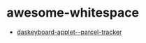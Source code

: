 # awesome-whitespace

* [daskeyboard-applet--parcel-tracker](https://github.com/daskeyboard/daskeyboard-applet--parcel-tracker/blob/938c6c2f3c60d1ad5c5d2aaaee11c0c4cfad5c75/index.js#L124-L132)
  
&nbsp;
  
&nbsp;
  
&nbsp;
  
&nbsp;
  
&nbsp;
  
&nbsp;
  
&nbsp;
  
&nbsp;
  
&nbsp;
  
&nbsp;
  
&nbsp;
  
&nbsp;
  
&nbsp;
  
&nbsp;
  
&nbsp;
  
&nbsp;
  
&nbsp;
  
&nbsp;
  
&nbsp;
  
&nbsp;
  
&nbsp;
  
&nbsp;
  
&nbsp;
  
&nbsp;
  
&nbsp;
  
&nbsp;
  
&nbsp;
  
&nbsp;
  
&nbsp;
  
&nbsp;
  
&nbsp;
  
&nbsp;
  
&nbsp;
  
&nbsp;
  
&nbsp;
  
&nbsp;
  
&nbsp;
  
&nbsp;
  
&nbsp;
  
&nbsp;
  
&nbsp;
  
&nbsp;
  
&nbsp;
  
&nbsp;
  
&nbsp;
  
&nbsp;
  
&nbsp;
  
&nbsp;
  
&nbsp;
  
&nbsp;
  
&nbsp;
  
&nbsp;
  
&nbsp;
  
&nbsp;
  
&nbsp;
  
&nbsp;
  
&nbsp;
  
&nbsp;
  
&nbsp;
  
&nbsp;
  
&nbsp;
  
&nbsp;
  
&nbsp;
  
&nbsp;
  
&nbsp;
  
&nbsp;
  
&nbsp;
  
&nbsp;
  
&nbsp;
  
&nbsp;
  
&nbsp;
  
&nbsp;
  
&nbsp;
  
&nbsp;
  
&nbsp;
  
&nbsp;
  
&nbsp;
  
&nbsp;
  
&nbsp;
  
&nbsp;
  
&nbsp;
  
&nbsp;
  
&nbsp;
  
&nbsp;
  
&nbsp;
  
&nbsp;
  
&nbsp;
  
&nbsp;
  
&nbsp;
  
&nbsp;
  
&nbsp;
  
&nbsp;
  
&nbsp;
  
&nbsp;
  
&nbsp;
  
&nbsp;
  
&nbsp;
  
&nbsp;
  
&nbsp;
  
&nbsp;
  
&nbsp;
  
&nbsp;
  
&nbsp;
  
&nbsp;
  
&nbsp;
  
&nbsp;
  
&nbsp;
  
&nbsp;
  
&nbsp;
  
&nbsp;
  
&nbsp;
  
&nbsp;
  
&nbsp;
  
&nbsp;
  
&nbsp;
  
&nbsp;
  
&nbsp;
  
&nbsp;
  
&nbsp;
  
&nbsp;
  
&nbsp;
  
&nbsp;
  
&nbsp;
  
&nbsp;
  
&nbsp;
  
&nbsp;
  
&nbsp;
  
&nbsp;
  
&nbsp;
  
&nbsp;
  
&nbsp;
  
&nbsp;
  
&nbsp;
  
&nbsp;
  
&nbsp;
  
&nbsp;
  
&nbsp;
  
&nbsp;
  
&nbsp;
  
&nbsp;
  
&nbsp;
  
&nbsp;
  
&nbsp;
  
&nbsp;
  
&nbsp;
  
&nbsp;
  
&nbsp;
  
&nbsp;
  
&nbsp;
  
&nbsp;
  
&nbsp;
  
&nbsp;
  
&nbsp;
  
&nbsp;
  
&nbsp;
  
&nbsp;
  
&nbsp;
  
&nbsp;
  
&nbsp;
  
&nbsp;
  
&nbsp;
  
&nbsp;
  
&nbsp;
  
&nbsp;
  
&nbsp;
  
&nbsp;
  
&nbsp;
  
&nbsp;
  
&nbsp;
  
&nbsp;
  
&nbsp;
  
&nbsp;
  
&nbsp;
  
&nbsp;
  
&nbsp;
  
&nbsp;
  
&nbsp;
  
&nbsp;
  
&nbsp;
  
&nbsp;
  
&nbsp;
  
&nbsp;
  
&nbsp;
  
&nbsp;
  
&nbsp;
  
&nbsp;
  
&nbsp;
  
&nbsp;
  
&nbsp;
  
&nbsp;
  
&nbsp;
  
&nbsp;
  
&nbsp;
  
&nbsp;
  
&nbsp;
  
&nbsp;
  
&nbsp;
  
&nbsp;
  
&nbsp;
  
&nbsp;
  
&nbsp;
  
&nbsp;
  
&nbsp;
  
&nbsp;
  
&nbsp;
  
&nbsp;
  
&nbsp;
  
&nbsp;
  
&nbsp;
  
&nbsp;
  
&nbsp;
  
&nbsp;
  
&nbsp;
  
&nbsp;
  
&nbsp;
  
&nbsp;
  
&nbsp;
  
&nbsp;
  
&nbsp;
  
&nbsp;
  
&nbsp;
  
&nbsp;
  
&nbsp;
  
&nbsp;
  
&nbsp;
  
&nbsp;
  
&nbsp;
  
&nbsp;
  
&nbsp;
  
&nbsp;
  
&nbsp;
  
&nbsp;
  
&nbsp;
  
&nbsp;
  
&nbsp;
  
&nbsp;
  
&nbsp;
  
&nbsp;
  
&nbsp;
  
&nbsp;
  
&nbsp;
  
&nbsp;
  
&nbsp;
  
&nbsp;
  
&nbsp;
  
&nbsp;
  
&nbsp;
  
&nbsp;
  
&nbsp;
  
&nbsp;
  
&nbsp;
  
&nbsp;
  
&nbsp;
  
&nbsp;
  
&nbsp;
  
&nbsp;
  
&nbsp;
  
&nbsp;
  
&nbsp;
  
&nbsp;
  
&nbsp;
  
&nbsp;
  
&nbsp;
  
&nbsp;
  
&nbsp;
  
&nbsp;
  
&nbsp;
  
&nbsp;
  
&nbsp;
  
&nbsp;
  
&nbsp;
  
&nbsp;
  
&nbsp;
  
&nbsp;
  
&nbsp;
  
&nbsp;
  
&nbsp;
  
&nbsp;
  
&nbsp;
  
&nbsp;
  
&nbsp;
  
&nbsp;
  
&nbsp;
  
&nbsp;
  
&nbsp;
  
&nbsp;
  
&nbsp;
  
&nbsp;
  
&nbsp;
  
&nbsp;
  
&nbsp;
  
&nbsp;
  
&nbsp;
  
&nbsp;
  
&nbsp;
  
&nbsp;
  
&nbsp;
  
&nbsp;
  
&nbsp;
  
&nbsp;
  
&nbsp;
  
&nbsp;
  
&nbsp;
  
&nbsp;
  
&nbsp;
  
&nbsp;
  
&nbsp;
  
&nbsp;
  
&nbsp;
  
&nbsp;
  
&nbsp;
  
&nbsp;
  
&nbsp;
  
&nbsp;
  
&nbsp;
  
&nbsp;
  
&nbsp;
  
&nbsp;
  
&nbsp;
  
&nbsp;
  
&nbsp;
  
&nbsp;
  
&nbsp;
  
&nbsp;
  
&nbsp;
  
&nbsp;
  
&nbsp;
  
&nbsp;
  
&nbsp;
  
&nbsp;
  
&nbsp;
  
&nbsp;
  
&nbsp;
  
&nbsp;
  
&nbsp;
  
&nbsp;
  
&nbsp;
  
&nbsp;
  
&nbsp;
  
&nbsp;
  
&nbsp;
  
&nbsp;
  
&nbsp;
  
&nbsp;
  
&nbsp;
  
&nbsp;
  
&nbsp;
  
&nbsp;
  
&nbsp;
  
&nbsp;
  
&nbsp;
  
&nbsp;
  
&nbsp;
  
&nbsp;
  
&nbsp;
  
&nbsp;
  
&nbsp;
  
&nbsp;
  
&nbsp;
  
&nbsp;
  
&nbsp;
  
&nbsp;
  
&nbsp;
  
&nbsp;
  
&nbsp;
  
&nbsp;
  
&nbsp;
  
&nbsp;
  
&nbsp;
  
&nbsp;
  
&nbsp;
  
&nbsp;
  
&nbsp;
  
&nbsp;
  
&nbsp;
  
&nbsp;
  
&nbsp;
  
&nbsp;
  
&nbsp;
  
&nbsp;
  
&nbsp;
  
&nbsp;
  
&nbsp;
  
&nbsp;
  
&nbsp;
  
&nbsp;
  
&nbsp;
  
&nbsp;
  
&nbsp;
  
&nbsp;
  
&nbsp;
  
&nbsp;
  
&nbsp;
  
&nbsp;
  
&nbsp;
  
&nbsp;
  
&nbsp;
  
&nbsp;
  
&nbsp;
  
&nbsp;
  
&nbsp;
  
&nbsp;
  
&nbsp;
  
&nbsp;
  
&nbsp;
  
&nbsp;
  
&nbsp;
  
&nbsp;
  
&nbsp;
  
&nbsp;
  
&nbsp;
  
&nbsp;
  
&nbsp;
  
&nbsp;
  
&nbsp;
  
&nbsp;
  
&nbsp;
  
&nbsp;
  
&nbsp;
  
&nbsp;
  
&nbsp;
  
&nbsp;
  
&nbsp;
  
&nbsp;
  
&nbsp;
  
&nbsp;
  
&nbsp;
  
&nbsp;
  
&nbsp;
  
&nbsp;
  
&nbsp;
  
&nbsp;
  
&nbsp;
  
&nbsp;
  
&nbsp;
  
&nbsp;
  
&nbsp;
  
&nbsp;
  
&nbsp;
  
&nbsp;
  
&nbsp;
  
&nbsp;
  
&nbsp;
  
&nbsp;
  
&nbsp;
  
&nbsp;
  
&nbsp;
  
&nbsp;
  
&nbsp;
  
&nbsp;
  
&nbsp;
  
&nbsp;
  
&nbsp;
  
&nbsp;
  
&nbsp;
  
&nbsp;
  
&nbsp;
  
&nbsp;
  
&nbsp;
  
&nbsp;
  
&nbsp;
  
&nbsp;
  
&nbsp;
  
&nbsp;
  
&nbsp;
  
&nbsp;
  
&nbsp;
  
&nbsp;
  
&nbsp;
  
&nbsp;
  
&nbsp;
  
&nbsp;
  
&nbsp;
  
&nbsp;
  
&nbsp;
  
&nbsp;
  
&nbsp;
  
&nbsp;
  
&nbsp;
  
&nbsp;
  
&nbsp;
  
&nbsp;
  
&nbsp;
  
&nbsp;
  
&nbsp;
  
&nbsp;
  
&nbsp;
  
&nbsp;
  
&nbsp;
  
&nbsp;
  
&nbsp;
  
&nbsp;
  
&nbsp;
  
&nbsp;
  
&nbsp;
  
&nbsp;
  
&nbsp;
  
&nbsp;
  
&nbsp;
  
&nbsp;
  
&nbsp;
  
&nbsp;
  
&nbsp;
  
&nbsp;
  
&nbsp;
  
&nbsp;
  
&nbsp;
  
&nbsp;
  
&nbsp;
  
&nbsp;
  
&nbsp;
  
&nbsp;
  
&nbsp;
  
&nbsp;
  
&nbsp;
  
&nbsp;
  
&nbsp;
  
&nbsp;
  
&nbsp;
  
&nbsp;
  
&nbsp;
  
&nbsp;
  
&nbsp;
  
&nbsp;
  
&nbsp;
  
&nbsp;
  
&nbsp;
  
&nbsp;
  
&nbsp;
  
&nbsp;
  
&nbsp;
  
&nbsp;
  
&nbsp;
  
&nbsp;
  
&nbsp;
  
&nbsp;
  
&nbsp;
  
&nbsp;
  
&nbsp;
  
&nbsp;
  
&nbsp;
  
&nbsp;
  
&nbsp;
  
&nbsp;
  
&nbsp;
  
&nbsp;
  
&nbsp;
  
&nbsp;
  
&nbsp;
  
&nbsp;
  
&nbsp;
  
&nbsp;
  
&nbsp;
  
&nbsp;
  
&nbsp;
  
&nbsp;
  
&nbsp;
  
&nbsp;
  
&nbsp;
  
&nbsp;
  
&nbsp;
  
&nbsp;
  
&nbsp;
  
&nbsp;
  
&nbsp;
  
&nbsp;
  
&nbsp;
  
&nbsp;
  
&nbsp;
  
&nbsp;
  
&nbsp;
  
&nbsp;
  
&nbsp;
  
&nbsp;
  
&nbsp;
  
&nbsp;
  
&nbsp;
  
&nbsp;
  
&nbsp;
  
&nbsp;
  
&nbsp;
  
&nbsp;
  
&nbsp;
  
&nbsp;
  
&nbsp;
  
&nbsp;
  
&nbsp;
  
&nbsp;
  
&nbsp;
  
&nbsp;
  
&nbsp;
  
&nbsp;
  
&nbsp;
  
&nbsp;
  
&nbsp;
  
&nbsp;
  
&nbsp;
  
&nbsp;
  
&nbsp;
  
&nbsp;
  
&nbsp;
  
&nbsp;
  
&nbsp;
  
&nbsp;
  
&nbsp;
  
&nbsp;
  
&nbsp;
  
&nbsp;
  
&nbsp;
  
&nbsp;
  
&nbsp;
  
&nbsp;
  
&nbsp;
  
&nbsp;
  
&nbsp;
  
&nbsp;
  
&nbsp;
  
&nbsp;
  
&nbsp;
  
&nbsp;
  
&nbsp;
  
&nbsp;
  
&nbsp;
  
&nbsp;
  
&nbsp;
  
&nbsp;
  
&nbsp;
  
&nbsp;
  
&nbsp;
  
&nbsp;
  
&nbsp;
  
&nbsp;
  
&nbsp;
  
&nbsp;
  
&nbsp;
  
&nbsp;
  
&nbsp;
  
&nbsp;
  
&nbsp;
  
&nbsp;
  
&nbsp;
  
&nbsp;
  
&nbsp;
  
&nbsp;
  
&nbsp;
  
&nbsp;
  
&nbsp;
  
&nbsp;
  
&nbsp;
  
&nbsp;
  
&nbsp;
  
&nbsp;
  
&nbsp;
  
&nbsp;
  
&nbsp;
  
&nbsp;
  
&nbsp;
  
&nbsp;
  
&nbsp;
  
&nbsp;
  
&nbsp;
  
&nbsp;
  
&nbsp;
  
&nbsp;
  
&nbsp;
  
&nbsp;
  
&nbsp;
  
&nbsp;
  
&nbsp;
  
&nbsp;
  
&nbsp;
  
&nbsp;
  
&nbsp;
  
&nbsp;
  
&nbsp;
  
&nbsp;
  
&nbsp;
  
&nbsp;
  
&nbsp;
  
&nbsp;
  
&nbsp;
  
&nbsp;
  
&nbsp;
  
&nbsp;
  
&nbsp;
  
&nbsp;
  
&nbsp;
  
&nbsp;
  
&nbsp;
  
&nbsp;
  
&nbsp;
  
&nbsp;
  
&nbsp;
  
&nbsp;
  
&nbsp;
  
&nbsp;
  
&nbsp;
  
&nbsp;
  
&nbsp;
  
&nbsp;
  
&nbsp;
  
&nbsp;
  
&nbsp;
  
&nbsp;
  
&nbsp;
  
&nbsp;
  
&nbsp;
  
&nbsp;
  
&nbsp;
  
&nbsp;
  
&nbsp;
  
&nbsp;
  
&nbsp;
  
&nbsp;
  
&nbsp;
  
&nbsp;
  
&nbsp;
  
&nbsp;
  
&nbsp;
  
&nbsp;
  
&nbsp;
  
&nbsp;
  
&nbsp;
  
&nbsp;
  
&nbsp;
  
&nbsp;
  
&nbsp;
  
&nbsp;
  
&nbsp;
  
&nbsp;
  
&nbsp;
  
&nbsp;
  
&nbsp;
  
&nbsp;
  
&nbsp;
  
&nbsp;
  
&nbsp;
  
&nbsp;
  
&nbsp;
  
&nbsp;
  
&nbsp;
  
&nbsp;
  
&nbsp;
  
&nbsp;
  
&nbsp;
  
&nbsp;
  
&nbsp;
  
&nbsp;
  
&nbsp;
  
&nbsp;
  
&nbsp;
  
&nbsp;
  
&nbsp;
  
&nbsp;
  
&nbsp;
  
&nbsp;
  
&nbsp;
  
&nbsp;
  
&nbsp;
  
&nbsp;
  
&nbsp;
  
&nbsp;
  
&nbsp;
  
&nbsp;
  
&nbsp;
  
&nbsp;
  
&nbsp;
  
&nbsp;
  
&nbsp;
  
&nbsp;
  
&nbsp;
  
&nbsp;
  
&nbsp;
  
&nbsp;
  
&nbsp;
  
&nbsp;
  
&nbsp;
  
&nbsp;
  
&nbsp;
  
&nbsp;
  
&nbsp;
  
&nbsp;
  
&nbsp;
  
&nbsp;
  
&nbsp;
  
&nbsp;
  
&nbsp;
  
&nbsp;
  
&nbsp;
  
&nbsp;
  
&nbsp;
  
&nbsp;
  
&nbsp;
  
&nbsp;
  
&nbsp;
  
&nbsp;
  
&nbsp;
  
&nbsp;
  
&nbsp;
  
&nbsp;
  
&nbsp;
  
&nbsp;
  
&nbsp;
  
&nbsp;
  
&nbsp;
  
&nbsp;
  
&nbsp;
  
&nbsp;
  
&nbsp;
  
&nbsp;
  
&nbsp;
  
&nbsp;
  
&nbsp;
  
&nbsp;
  
&nbsp;
  
&nbsp;
  
&nbsp;
  
&nbsp;
  
&nbsp;
  
&nbsp;
  
&nbsp;
  
&nbsp;
  
&nbsp;
  
&nbsp;
  
&nbsp;
  
&nbsp;
  
&nbsp;
  
&nbsp;
  
&nbsp;
  
&nbsp;
  
&nbsp;
  
&nbsp;
  
&nbsp;
  
&nbsp;
  
&nbsp;
  
&nbsp;
  
&nbsp;
  
&nbsp;
  
&nbsp;
  
&nbsp;
  
&nbsp;
  
&nbsp;
  
&nbsp;
  
&nbsp;
  
&nbsp;
  
&nbsp;
  
&nbsp;
  
&nbsp;
  
&nbsp;
  
&nbsp;
  
&nbsp;
  
&nbsp;
  
&nbsp;
  
&nbsp;
  
&nbsp;
  
&nbsp;
  
&nbsp;
  
&nbsp;
  
&nbsp;
  
&nbsp;
  
&nbsp;
  
&nbsp;
  
&nbsp;
  
&nbsp;
  
&nbsp;
  
&nbsp;
  
&nbsp;
  
&nbsp;
  
&nbsp;
  
&nbsp;
  
&nbsp;
  
&nbsp;
  
&nbsp;
  
&nbsp;
  
&nbsp;
  
&nbsp;
  
&nbsp;
  
&nbsp;
  
&nbsp;
  
&nbsp;
  
&nbsp;
  
&nbsp;
  
&nbsp;
  
&nbsp;
  
&nbsp;
  
&nbsp;
  
&nbsp;
  
&nbsp;
  
&nbsp;
  
&nbsp;
  
&nbsp;
  
&nbsp;
  
&nbsp;
  
&nbsp;
  
&nbsp;
  
&nbsp;
  
&nbsp;
  
&nbsp;
  
&nbsp;
  
&nbsp;
  
&nbsp;
  
&nbsp;
  
&nbsp;
  
&nbsp;
  
&nbsp;
  
&nbsp;
  
&nbsp;
  
&nbsp;
  
&nbsp;
  
&nbsp;
  
&nbsp;
  
&nbsp;
  
&nbsp;
  
&nbsp;
  
&nbsp;
  
&nbsp;
  
&nbsp;
  
&nbsp;
  
&nbsp;
  
&nbsp;
  
&nbsp;
  
&nbsp;
  
&nbsp;
  
&nbsp;
  
&nbsp;
  
&nbsp;
  
&nbsp;
  
&nbsp;
  
&nbsp;
  
&nbsp;
  
&nbsp;
  
&nbsp;
  
&nbsp;
  
&nbsp;
  
&nbsp;
  
&nbsp;
  
&nbsp;
  
&nbsp;
  
&nbsp;
  
&nbsp;
  
&nbsp;
  
&nbsp;
  
&nbsp;
  
&nbsp;
  
&nbsp;
  
&nbsp;
  
&nbsp;
  
&nbsp;
  
&nbsp;
  
&nbsp;
  
&nbsp;
  
&nbsp;
  
&nbsp;
  
&nbsp;
  
&nbsp;
  
&nbsp;
  
&nbsp;
  
&nbsp;
  
&nbsp;
  
&nbsp;
  
&nbsp;
  
&nbsp;
  
&nbsp;
  
&nbsp;
  
&nbsp;
  
&nbsp;
  
&nbsp;
  
&nbsp;
  
&nbsp;
  
&nbsp;
  
&nbsp;
  
&nbsp;
  
&nbsp;
  
&nbsp;
  
&nbsp;
  
&nbsp;
  
&nbsp;
  
&nbsp;
  
&nbsp;
  
&nbsp;
  
&nbsp;
  
&nbsp;
  
&nbsp;
  
&nbsp;
  
&nbsp;
  
&nbsp;
  
&nbsp;
  
&nbsp;
  
&nbsp;
  
&nbsp;
  
&nbsp;
  
&nbsp;
  
&nbsp;
  
&nbsp;
  
&nbsp;
  
&nbsp;
  
&nbsp;
  
&nbsp;
  
&nbsp;
  
&nbsp;
  
&nbsp;
  
&nbsp;
  
&nbsp;
  
&nbsp;
  
&nbsp;
  
&nbsp;
  
&nbsp;
  
&nbsp;
  
&nbsp;
  
&nbsp;
  
&nbsp;
  
&nbsp;
  
&nbsp;
  
&nbsp;
  
&nbsp;
  
&nbsp;
  
&nbsp;
  
&nbsp;
  
&nbsp;
  
&nbsp;
  
&nbsp;
  
&nbsp;
  
&nbsp;
  
&nbsp;
  
&nbsp;
  
&nbsp;
  
&nbsp;
  
&nbsp;
  
&nbsp;
  
&nbsp;
  
&nbsp;
  
&nbsp;
  
&nbsp;
  
&nbsp;
  
&nbsp;
  
&nbsp;
  
&nbsp;
  
&nbsp;
  
&nbsp;
  
&nbsp;
  
&nbsp;
  
&nbsp;
  
&nbsp;
  
&nbsp;
  
&nbsp;
  
&nbsp;
  
&nbsp;
  
&nbsp;
  
&nbsp;
  
&nbsp;
  
&nbsp;
  
&nbsp;
  
&nbsp;
  
&nbsp;
  
&nbsp;
  
&nbsp;
  
&nbsp;
  
&nbsp;
  
&nbsp;
  
&nbsp;
  
&nbsp;
  
&nbsp;
  
&nbsp;
  
&nbsp;
  
&nbsp;
  
&nbsp;
  
&nbsp;
  
&nbsp;
  
&nbsp;
  
&nbsp;
  
&nbsp;
  
&nbsp;
  
&nbsp;
  
&nbsp;
  
&nbsp;
  
&nbsp;
  
&nbsp;
  
&nbsp;
  
&nbsp;
  
&nbsp;
  
&nbsp;
  
&nbsp;
  
&nbsp;
  
&nbsp;
  
&nbsp;
  
&nbsp;
  
&nbsp;
  
&nbsp;
  
&nbsp;
  
&nbsp;
  
&nbsp;
  
&nbsp;
  
&nbsp;
  
&nbsp;
  
&nbsp;
  
&nbsp;
  
&nbsp;
  
&nbsp;
  
&nbsp;
  
&nbsp;
  
&nbsp;
  
&nbsp;
  
&nbsp;
  
&nbsp;
  
&nbsp;
  
&nbsp;
  
&nbsp;
  
&nbsp;
  
&nbsp;
  
&nbsp;
  
&nbsp;
  
&nbsp;
  
&nbsp;
  
&nbsp;
  
&nbsp;
  
&nbsp;
  
&nbsp;
  
&nbsp;
  
&nbsp;
  
&nbsp;
  
&nbsp;
  
&nbsp;
  
&nbsp;
  
&nbsp;
  
&nbsp;
  
&nbsp;
  
&nbsp;
  
&nbsp;
  
&nbsp;
  
&nbsp;
  
&nbsp;
  
&nbsp;
  
&nbsp;
  
&nbsp;
  
&nbsp;
  
&nbsp;
  
&nbsp;
  
&nbsp;
  
&nbsp;
  
&nbsp;
  
&nbsp;
  
&nbsp;
  
&nbsp;
  
&nbsp;
  
&nbsp;
  
&nbsp;
  
&nbsp;
  
&nbsp;
  
&nbsp;
  
&nbsp;
  
&nbsp;
  
&nbsp;
  
&nbsp;
  
&nbsp;
  
&nbsp;
  
&nbsp;
  
&nbsp;
  
&nbsp;
  
&nbsp;
  
&nbsp;
  
&nbsp;
  
&nbsp;
  
&nbsp;
  
&nbsp;
  
&nbsp;
  
&nbsp;
  
&nbsp;
  
&nbsp;
  
&nbsp;
  
&nbsp;
  
&nbsp;
  
&nbsp;
  
&nbsp;
  
&nbsp;
  
&nbsp;
  
&nbsp;
  
&nbsp;
  
&nbsp;
  
&nbsp;
  
&nbsp;
  
&nbsp;
  
&nbsp;
  
&nbsp;
  
&nbsp;
  
&nbsp;
  
&nbsp;
  
&nbsp;
  
&nbsp;
  
&nbsp;
  
&nbsp;
  
&nbsp;
  
&nbsp;
  
&nbsp;
  
&nbsp;
  
&nbsp;
  
&nbsp;
  
&nbsp;
  
&nbsp;
  
&nbsp;
  
&nbsp;
  
&nbsp;
  
&nbsp;
  
&nbsp;
  
&nbsp;
  
&nbsp;
  
&nbsp;
  
&nbsp;
  
&nbsp;
  
&nbsp;
  
&nbsp;
  
&nbsp;
  
&nbsp;
  
&nbsp;
  
&nbsp;
  
&nbsp;
  
&nbsp;
  
&nbsp;
  
&nbsp;
  
&nbsp;
  
&nbsp;
  
&nbsp;
  
&nbsp;
  
&nbsp;
  
&nbsp;
  
&nbsp;
  
&nbsp;
  
&nbsp;
  
&nbsp;
  
&nbsp;
  
&nbsp;
  
&nbsp;
  
&nbsp;
  
&nbsp;
  
&nbsp;
  
&nbsp;
  
&nbsp;
  
&nbsp;
  
&nbsp;
  
&nbsp;
  
&nbsp;
  
&nbsp;
  
&nbsp;
  
&nbsp;
  
&nbsp;
  
&nbsp;
  
&nbsp;
  
&nbsp;
  
&nbsp;
  
&nbsp;
  
&nbsp;
  
&nbsp;
  
&nbsp;
  
&nbsp;
  
&nbsp;
  
&nbsp;
  
&nbsp;
  
&nbsp;
  
&nbsp;
  
&nbsp;
  
&nbsp;
  
&nbsp;
  
&nbsp;
  
&nbsp;
  
&nbsp;
  
&nbsp;
  
&nbsp;
  
&nbsp;
  
&nbsp;
  
&nbsp;
  
&nbsp;
  
&nbsp;
  
&nbsp;
  
&nbsp;
  
&nbsp;
  
&nbsp;
  
&nbsp;
  
&nbsp;
  
&nbsp;
  
&nbsp;
  
&nbsp;
  
&nbsp;
  
&nbsp;
  
&nbsp;
  
&nbsp;
  
&nbsp;
  
&nbsp;
  
&nbsp;
  
&nbsp;
  
&nbsp;
  
&nbsp;
  
&nbsp;
  
&nbsp;
  
&nbsp;
  
&nbsp;
  
&nbsp;
  
&nbsp;
  
&nbsp;
  
&nbsp;
  
&nbsp;
  
&nbsp;
  
&nbsp;
  
&nbsp;
  
&nbsp;
  
&nbsp;
  
&nbsp;
  
&nbsp;
  
&nbsp;
  
&nbsp;
  
&nbsp;
  
&nbsp;
  
&nbsp;
  
&nbsp;
  
&nbsp;
  
&nbsp;
  
&nbsp;
  
&nbsp;
  
&nbsp;
  
&nbsp;
  
&nbsp;
  
&nbsp;
  
&nbsp;
  
&nbsp;
  
&nbsp;
  
&nbsp;
  
&nbsp;
  
&nbsp;
  
&nbsp;
  
&nbsp;
  
&nbsp;
  
&nbsp;
  
&nbsp;
  
&nbsp;
  
&nbsp;
  
&nbsp;
  
&nbsp;
  
&nbsp;
  
&nbsp;
  
&nbsp;
  
&nbsp;
  
&nbsp;
  
&nbsp;
  
&nbsp;
  
&nbsp;
  
&nbsp;
  
&nbsp;
  
&nbsp;
  
&nbsp;
  
&nbsp;
  
&nbsp;
  
&nbsp;
  
&nbsp;
  
&nbsp;
  
&nbsp;
  
&nbsp;
  
&nbsp;
  
&nbsp;
  
&nbsp;
  
&nbsp;
  
&nbsp;
  
&nbsp;
  
&nbsp;
  
&nbsp;
  
&nbsp;
  
&nbsp;
  
&nbsp;
  
&nbsp;
  
&nbsp;
  
&nbsp;
  
&nbsp;
  
&nbsp;
  
&nbsp;
  
&nbsp;
  
&nbsp;
  
&nbsp;
  
&nbsp;
  
&nbsp;
  
&nbsp;
  
&nbsp;
  
&nbsp;
  
&nbsp;
  
&nbsp;
  
&nbsp;
  
&nbsp;
  
&nbsp;
  
&nbsp;
  
&nbsp;
  
&nbsp;
  
&nbsp;
  
&nbsp;
  
&nbsp;
  
&nbsp;
  
&nbsp;
  
&nbsp;
  
&nbsp;
  
&nbsp;
  
&nbsp;
  
&nbsp;
  
&nbsp;
  
&nbsp;
  
&nbsp;
  
&nbsp;
  
&nbsp;
  
&nbsp;
  
&nbsp;
  
&nbsp;
  
&nbsp;
  
&nbsp;
  
&nbsp;
  
&nbsp;
  
&nbsp;
  
&nbsp;
  
&nbsp;
  
&nbsp;
  
&nbsp;
  
&nbsp;
  
&nbsp;
  
&nbsp;
  
&nbsp;
  
&nbsp;
  
&nbsp;
  
&nbsp;
  
&nbsp;
  
&nbsp;
  
&nbsp;
  
&nbsp;
  
&nbsp;
  
&nbsp;
  
&nbsp;
  
&nbsp;
  
&nbsp;
  
&nbsp;
  
&nbsp;
  
&nbsp;
  
&nbsp;
  
&nbsp;
  
&nbsp;
  
&nbsp;
  
&nbsp;
  
&nbsp;
  
&nbsp;
  
&nbsp;
  
&nbsp;
  
&nbsp;
  
&nbsp;
  
&nbsp;
  
&nbsp;
  
&nbsp;
  
&nbsp;
  
&nbsp;
  
&nbsp;
  
&nbsp;
  
&nbsp;
  
&nbsp;
  
&nbsp;
  
&nbsp;
  
&nbsp;
  
&nbsp;
  
&nbsp;
  
&nbsp;
  
&nbsp;
  
&nbsp;
  
&nbsp;
  
&nbsp;
  
&nbsp;
  
&nbsp;
  
&nbsp;
  
&nbsp;
  
&nbsp;
  
&nbsp;
  
&nbsp;
  
&nbsp;
  
&nbsp;
  
&nbsp;
  
&nbsp;
  
&nbsp;
  
&nbsp;
  
&nbsp;
  
&nbsp;
  
&nbsp;
  
&nbsp;
  
&nbsp;
  
&nbsp;
  
&nbsp;
  
&nbsp;
  
&nbsp;
  
&nbsp;
  
&nbsp;
  
&nbsp;
  
&nbsp;
  
&nbsp;
  
&nbsp;
  
&nbsp;
  
&nbsp;
  
&nbsp;
  
&nbsp;
  
&nbsp;
  
&nbsp;
  
&nbsp;
  
&nbsp;
  
&nbsp;
  
&nbsp;
  
&nbsp;
  
&nbsp;
  
&nbsp;
  
&nbsp;
  
&nbsp;
  
&nbsp;
  
&nbsp;
  
&nbsp;
  
&nbsp;
  
&nbsp;
  
&nbsp;
  
&nbsp;
  
&nbsp;
  
&nbsp;
  
&nbsp;
  
&nbsp;
  
&nbsp;
  
&nbsp;
  
&nbsp;
  
&nbsp;
  
&nbsp;
  
&nbsp;
  
&nbsp;
  
&nbsp;
  
&nbsp;
  
&nbsp;
  
&nbsp;
  
&nbsp;
  
&nbsp;
  
&nbsp;
  
&nbsp;
  
&nbsp;
  
&nbsp;
  
&nbsp;
  
&nbsp;
  
&nbsp;
  
&nbsp;
  
&nbsp;
  
&nbsp;
  
&nbsp;
  
&nbsp;
  
&nbsp;
  
&nbsp;
  
&nbsp;
  
&nbsp;
  
&nbsp;
  
&nbsp;
  
&nbsp;
  
&nbsp;
  
&nbsp;
  
&nbsp;
  
&nbsp;
  
&nbsp;
  
&nbsp;
  
&nbsp;
  
&nbsp;
  
&nbsp;
  
&nbsp;
  
&nbsp;
  
&nbsp;
  
&nbsp;
  
&nbsp;
  
&nbsp;
  
&nbsp;
  
&nbsp;
  
&nbsp;
  
&nbsp;
  
&nbsp;
  
&nbsp;
  
&nbsp;
  
&nbsp;
  
&nbsp;
  
&nbsp;
  
&nbsp;
  
&nbsp;
  
&nbsp;
  
&nbsp;
  
&nbsp;
  
&nbsp;
  
&nbsp;
  
&nbsp;
  
&nbsp;
  
&nbsp;
  
&nbsp;
  
&nbsp;
  
&nbsp;
  
&nbsp;
  
&nbsp;
  
&nbsp;
  
&nbsp;
  
&nbsp;
  
&nbsp;
  
&nbsp;
  
&nbsp;
  
